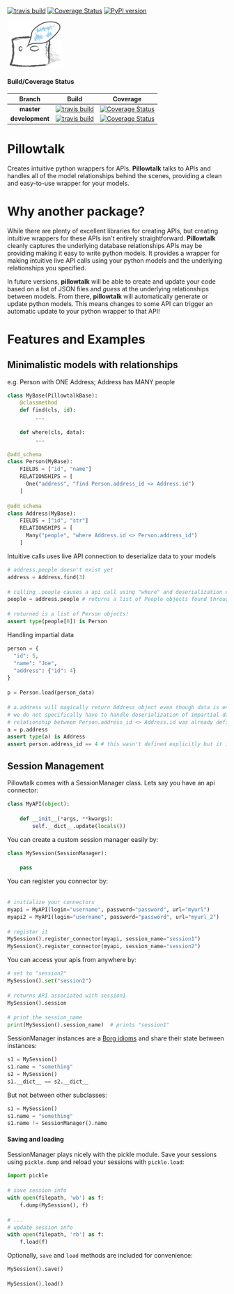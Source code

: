 [![travis build](https://img.shields.io/travis/jvrana/Pillowtalk.svg)](https://travis-ci.org/jvrana/Pillowtalk)
[![Coverage Status](https://coveralls.io/repos/github/jvrana/Pillowtalk/badge.svg?branch=master)](https://coveralls.io/github/jvrana/Pillowtalk?branch=master)
[![PyPI version](https://badge.fury.io/py/pillowtalk.svg)](https://badge.fury.io/py/pillowtalk)

![pillow_talk_icon](images/pillowtalk_icon_medium.png?raw=true)

#### Build/Coverage Status
Branch | Build | Coverage
:---: | :---: | :---:
**master** | [![travis build](https://img.shields.io/travis/jvrana/Pillowtalk/master.svg)](https://travis-ci.org/jvrana/Pillowtalk/master) | [![Coverage Status](https://coveralls.io/repos/github/jvrana/Pillowtalk/badge.svg?branch=master)](https://coveralls.io/github/jvrana/Pillowtalk?branch=master)
**development** | [![travis build](https://img.shields.io/travis/jvrana/Pillowtalk/development.svg)](https://travis-ci.org/jvrana/Pillowtalk/development) | [![Coverage Status](https://coveralls.io/repos/github/jvrana/Pillowtalk/badge.svg?branch=development)](https://coveralls.io/github/jvrana/Pillowtalk?branch=development)

# **Pillowtalk**

Creates intuitive python wrappers for APIs. **Pillowtalk** talks to APIs and handles all of the model relationships behind the scenes, providing a clean and easy-to-use wrapper for your models.

# Why another package?

While there are plenty of excellent libraries for creating APIs, but creating intuitive wrappers for these APIs isn't entirely straightforward. **Pillowtalk** cleanly captures the underlying database relationships APIs may be providing making it easy to write python models. It provides a wrapper for making intuitive live API calls using your python models and the underlying relationships you specified.

In future versions, **pillowtalk** will be able to create and update your code based on a list of JSON files and *guess* at the underlying relationships between models. From there, **pillowtalk** will automatically generate or update python models. This means changes to some API can trigger an automatic update to your python wrapper to that API!

# Features and Examples

## Minimalistic models with relationships

e.g. Person with ONE Address; Address has MANY people
```python
class MyBase(PillowtalkBase):
    @classmethod
    def find(cls, id):
         ...
         
    def where(cls, data):
         ...

@add_schema
class Person(MyBase):
    FIELDS = ["id", "name"]
    RELATIONSHIPS = [
      One("address", "find Person.address_id <> Address.id")
    ]
      
@add_schema
class Address(MyBase):
    FIELDS = ["id", "str"]
    RELATIONSHIPS = [
      Many("people", "where Address.id <> Person.address_id")
    ]
```

Intuitive calls uses live API connection to deserialize data to your models

```python
# address.people doesn't exist yet
address = Address.find(3)

# calling .people causes a api call using "where" and deserialization of data
people = address.people # returns a list of People objects found through "where"

# returned is a list of Person objects!
assert type(people[0]) is Person 
```


Handling impartial data

```python
person = {
  "id": 5,
  "name": "Joe",
  "address": {"id": 4}
}

p = Person.load(person_data)

# a.address will magically return Address object even though data is enveloped in a json.
# we do not specifically have to handle deserialization of impartial data since the
# relationship between Person.address_id <> Address.id was already defined.
a = p.address
assert type(a) is Address
assert person.address_id == 4 # this wasn't defined explicitly but it is inferred from "address": {"id": 4}
```

## Session Management

Pillowtalk comes with a SessionManager class. Lets say you have an api connector:

```python
class MyAPI(object):

    def __init__(*args, **kwargs):
        self.__dict__.update(locals())
```

You can create a custom session manager easily by:

```python
class MySession(SessionManager):

    pass
```

You can register you connector by:
```python

# initialize your connectors
myapi = MyAPI(login="username", password="password", url="myurl")
myapi2 = MyAPI(login="username", password="password", url="myurl_2")

# register it
MySession().register_connector(myapi, session_name="session1")
MySession().register_connector(myapi, session_name="session2")
```

You can access your apis from anywhere by:

```python
# set to "session2"
MySession().set("session2")

# returns API associated with session1
MySession().session

# print the session_name
print(MySession().session_name)  # prints "session1"
```

SessionManager instances are a [Borg idioms](https://www.safaribooksonline.com/library/view/python-cookbook/0596001673/ch05s23.html)
and share their state between instances:

```python
s1 = MySession()
s1.name = "something"
s2 = MySession()
s1.__dict__ == s2.__dict__
```

But not between other subclasses:
```python
s1 = MySession()
s1.name = "something"
s1.name != SessionManager().name
```

#### Saving and loading

SessionManager plays nicely with the pickle module. Save your sessions using `pickle.dump` and reload
your sessions with `pickle.load`:

```python
import pickle

# save session info
with open(filepath, 'wb') as f:
    f.dump(MySession(), f)

# ...
# update session info
with open(filepath, 'rb') as f:
    f.load(f)
```

Optionally, `save` and `load` methods are included for convenience:

```python
MySession().save()

MySession().load()
```
